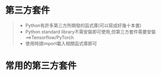 # 第三方套件

>* Python有許多第三方所開發的函式庫(可以寫成好幾十本書)
>* Python standard library不需安裝即可使用,但第三方套件需要安裝==>Tensorflow/PyTorch
>* 使用時請import載入相關函式庫即可

# 常用的第三方套件

